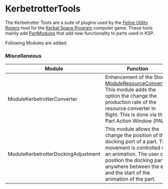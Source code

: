 # KerbetrotterTools

The Kerbetrotter Tools are a suite of plugins used by the [Feline Utility Rovers](https://github.com/Nils277/FelineUtilityRovers) mod for the [Kerbal Space Program](https://www.kerbalspaceprogram.com) computer game.
These tools mainly add [PartModules](https://wiki.kerbalspaceprogram.com/wiki/CFG_File_Documentation#MODULES) that add new functionality to parts used in KSP.

Following Modules are added:

### Miscellaneous

| Module | Function |
| ----------- | ----------- |
| ModuleKerbetrotterConverter | Enhancement of the Stock [ModuleResourceConverter](https://www.kerbalspaceprogram.com/api/class_module_resource_converter.html). This module adds the option the change the production rate of the resource converter in flight. This is done vía the Part Action Window (PAW).
| ModuleKerbetrotterDockingAdjustment | This module allows the change the position of the docking port of a part. The movement is controlled via an animation. The user can position the docking part anywhere between the end and the start of the animation of the part. | 
